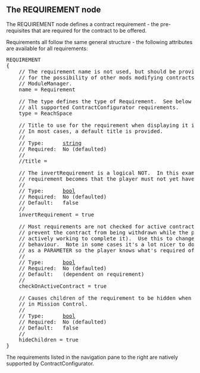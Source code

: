 ## The REQUIREMENT node

The REQUIREMENT node defines a contract requirement - the pre-requisites that are required for the contract to be offered.

Requirements all follow the same general structure - the following attributes are available for all requirements:

<pre>
REQUIREMENT
{
    // The requirement name is not used, but should be provided to allow
    // for the possibility of other mods modifying contracts via
    // ModuleManager.
    name = Requirement

    // The type defines the type of Requirement.  See below for a list of
    // all supported ContractConfigurator requirements.
    type = ReachSpace

    // Title to use for the requirement when displaying it in Mission Control.
    // In most cases, a default title is provided.
    //
    // Type:      <a href="String-Type">string</a>
    // Required:  No (defaulted)
    //
    //title =

    // The invertRequirement is a logical NOT.  In this example, the
    // requirement becomes that the player must not yet have reached space.
    //
    // Type:      <a href="Boolean-Type">bool</a>
    // Required:  No (defaulted)
    // Default:   false
    //
    invertRequirement = true

    // Most requirements are not checked for active contracts (to
    // prevent the contract from being withdrawn while the player is
    // actively working to complete it).  Use this to change that
    // behaviour.  Note in some cases it's a lot nicer to do that
    // as a PARAMETER so the player knows what's required of them.
    //
    // Type:      <a href="Boolean-Type">bool</a>
    // Required:  No (defaulted)
    // Default:   (dependent on requirement)
    //
    checkOnActiveContract = true

    // Causes children of the requirement to be hidden when displaying
    // in Mission Control.
    //
    // Type:      <a href="Boolean-Type">bool</a>
    // Required:  No (defaulted)
    // Default:   false
    //
    hideChildren = true
}
</pre>

The requirements listed in the navigation pane to the right are natively supported by ContractConfigurator.
